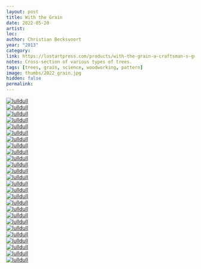 ```yaml
---
layout: post
title: With the Grain
date: 2022-05-20
artist: 
loc: 
author: Christian Becksvoort
year: "2013"
category: 
link: https://lostartpress.com/products/with-the-grain-a-craftsman-s-guide-to-understanding-wood
notes: Cross-section of various types of trees.
tags: [trees, grain, science, woodworking, pattern]
image: thumbs/2022_grain.jpg
hidden: false
permalink:
---
```







<div class="post_image">
	<a href="{{ site.baseurl }}/images/posts/2022_grain/001.jpg" target="_blank">
	<img src="{{ site.baseurl }}/images/posts/2022_grain/001.jpg" alt="lulldull"></a>
</div>




<div class="post_image">
	<a href="{{ site.baseurl }}/images/posts/2022_grain/002.jpg" target="_blank">
	<img src="{{ site.baseurl }}/images/posts/2022_grain/002.jpg" alt="lulldull"></a>
</div>


<div class="post_image">
	<a href="{{ site.baseurl }}/images/posts/2022_grain/011.jpg" target="_blank">
	<img src="{{ site.baseurl }}/images/posts/2022_grain/011.jpg" alt="lulldull"></a>
</div>

<div class="post_image">
	<a href="{{ site.baseurl }}/images/posts/2022_grain/003.jpg" target="_blank">
	<img src="{{ site.baseurl }}/images/posts/2022_grain/003.jpg" alt="lulldull"></a>
</div>

<div class="post_image">
	<a href="{{ site.baseurl }}/images/posts/2022_grain/009.jpg" target="_blank">
	<img src="{{ site.baseurl }}/images/posts/2022_grain/009.jpg" alt="lulldull"></a>
</div>


<div class="post_image">
	<a href="{{ site.baseurl }}/images/posts/2022_grain/004.jpg" target="_blank">
	<img src="{{ site.baseurl }}/images/posts/2022_grain/004.jpg" alt="lulldull"></a>
</div>

<div class="post_image">
	<a href="{{ site.baseurl }}/images/posts/2022_grain/005.jpg" target="_blank">
	<img src="{{ site.baseurl }}/images/posts/2022_grain/005.jpg" alt="lulldull"></a>
</div>

<div class="post_image">
	<a href="{{ site.baseurl }}/images/posts/2022_grain/006.jpg" target="_blank">
	<img src="{{ site.baseurl }}/images/posts/2022_grain/006.jpg" alt="lulldull"></a>
</div>

<div class="post_image">
	<a href="{{ site.baseurl }}/images/posts/2022_grain/007.jpg" target="_blank">
	<img src="{{ site.baseurl }}/images/posts/2022_grain/007.jpg" alt="lulldull"></a>
</div>

<div class="post_image">
	<a href="{{ site.baseurl }}/images/posts/2022_grain/008.jpg" target="_blank">
	<img src="{{ site.baseurl }}/images/posts/2022_grain/008.jpg" alt="lulldull"></a>
</div>

<div class="post_image">
	<a href="{{ site.baseurl }}/images/posts/2022_grain/010.jpg" target="_blank">
	<img src="{{ site.baseurl }}/images/posts/2022_grain/010.jpg" alt="lulldull"></a>
</div>

<div class="post_image">
	<a href="{{ site.baseurl }}/images/posts/2022_grain/012.jpg" target="_blank">
	<img src="{{ site.baseurl }}/images/posts/2022_grain/012.jpg" alt="lulldull"></a>
</div>

<div class="post_image">
	<a href="{{ site.baseurl }}/images/posts/2022_grain/013.jpg" target="_blank">
	<img src="{{ site.baseurl }}/images/posts/2022_grain/013.jpg" alt="lulldull"></a>
</div>

<div class="post_image">
	<a href="{{ site.baseurl }}/images/posts/2022_grain/014.jpg" target="_blank">
	<img src="{{ site.baseurl }}/images/posts/2022_grain/014.jpg" alt="lulldull"></a>
</div>

<div class="post_image">
	<a href="{{ site.baseurl }}/images/posts/2022_grain/015.jpg" target="_blank">
	<img src="{{ site.baseurl }}/images/posts/2022_grain/015.jpg" alt="lulldull"></a>
</div>

<div class="post_image">
	<a href="{{ site.baseurl }}/images/posts/2022_grain/016.jpg" target="_blank">
	<img src="{{ site.baseurl }}/images/posts/2022_grain/016.jpg" alt="lulldull"></a>
</div>

<div class="post_image">
	<a href="{{ site.baseurl }}/images/posts/2022_grain/017.jpg" target="_blank">
	<img src="{{ site.baseurl }}/images/posts/2022_grain/017.jpg" alt="lulldull"></a>
</div>

<div class="post_image">
	<a href="{{ site.baseurl }}/images/posts/2022_grain/018.jpg" target="_blank">
	<img src="{{ site.baseurl }}/images/posts/2022_grain/018.jpg" alt="lulldull"></a>
</div>

<div class="post_image">
	<a href="{{ site.baseurl }}/images/posts/2022_grain/019.jpg" target="_blank">
	<img src="{{ site.baseurl }}/images/posts/2022_grain/019.jpg" alt="lulldull"></a>
</div>

<div class="post_image">
	<a href="{{ site.baseurl }}/images/posts/2022_grain/020.jpg" target="_blank">
	<img src="{{ site.baseurl }}/images/posts/2022_grain/020.jpg" alt="lulldull"></a>
</div>

<div class="post_image">
	<a href="{{ site.baseurl }}/images/posts/2022_grain/021.jpg" target="_blank">
	<img src="{{ site.baseurl }}/images/posts/2022_grain/021.jpg" alt="lulldull"></a>
</div>

<div class="post_image">
	<a href="{{ site.baseurl }}/images/posts/2022_grain/022.jpg" target="_blank">
	<img src="{{ site.baseurl }}/images/posts/2022_grain/022.jpg" alt="lulldull"></a>
</div>

<div class="post_image">
	<a href="{{ site.baseurl }}/images/posts/2022_grain/023.jpg" target="_blank">
	<img src="{{ site.baseurl }}/images/posts/2022_grain/023.jpg" alt="lulldull"></a>
</div>

<div class="post_image">
	<a href="{{ site.baseurl }}/images/posts/2022_grain/024.jpg" target="_blank">
	<img src="{{ site.baseurl }}/images/posts/2022_grain/024.jpg" alt="lulldull"></a>
</div>

<div class="post_image">
	<a href="{{ site.baseurl }}/images/posts/2022_grain/025.jpg" target="_blank">
	<img src="{{ site.baseurl }}/images/posts/2022_grain/025.jpg" alt="lulldull"></a>
</div>

<div class="post_image">
	<a href="{{ site.baseurl }}/images/posts/2022_grain/026.jpg" target="_blank">
	<img src="{{ site.baseurl }}/images/posts/2022_grain/026.jpg" alt="lulldull"></a>
</div>

